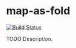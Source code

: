 # map-as-fold

[![Build Status](https://travis-ci.org/githubuser/map-as-fold.png)](https://travis-ci.org/githubuser/map-as-fold)

TODO Description.
